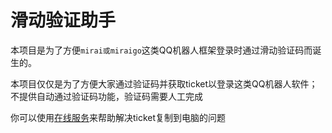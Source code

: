 # 滑动验证助手

本项目是为了方便`mirai或miraigo`这类QQ机器人框架登录时通过滑动验证码而诞生的。

本项目仅仅是为了方便大家通过验证码并获取ticket以登录这类QQ机器人软件；不提供自动通过验证码功能，验证码需要人工完成

你可以使用[在线服务](https://txhelper.glitch.me/)来帮助解决ticket复制到电脑的问题